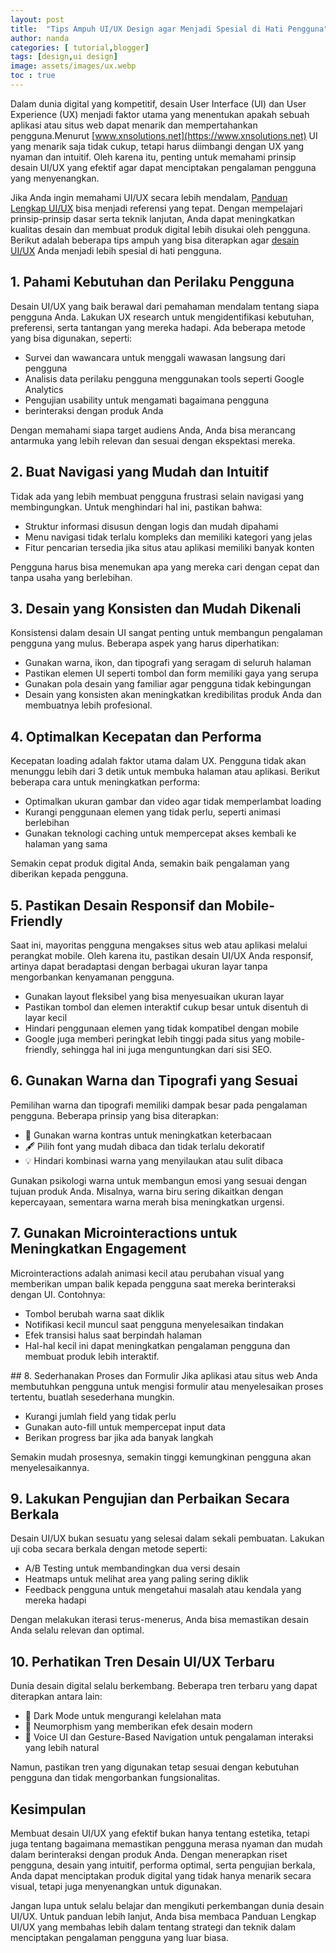 ```yaml
---
layout: post
title:  "Tips Ampuh UI/UX Design agar Menjadi Spesial di Hati Pengguna"
author: nanda
categories: [ tutorial,blogger]
tags: [design,ui design]
image: assets/images/ux.webp
toc : true
---
```


Dalam dunia digital yang kompetitif, desain User Interface (UI) dan User Experience (UX) menjadi faktor utama yang menentukan apakah sebuah aplikasi atau situs web dapat menarik dan mempertahankan pengguna.Menurut [www.xnsolutions.net](https://www.xnsolutions.net) UI yang menarik saja tidak cukup, tetapi harus diimbangi dengan UX yang nyaman dan intuitif. Oleh karena itu, penting untuk memahami prinsip desain UI/UX yang efektif agar dapat menciptakan pengalaman pengguna yang menyenangkan.

Jika Anda ingin memahami UI/UX secara lebih mendalam, [Panduan Lengkap UI/UX](https://www.xnsolutions.net/panduan-lengkap-ui-ux-untuk-pemula-dasar-dasar-desain-web-modern/) bisa menjadi referensi yang tepat. Dengan mempelajari prinsip-prinsip dasar serta teknik lanjutan, Anda dapat meningkatkan kualitas desain dan membuat produk digital lebih disukai oleh pengguna. Berikut adalah beberapa tips ampuh yang bisa diterapkan agar [desain UI/UX](https://pediaku.id/tips-ui-design-menjadi-terlihat-spesial/) Anda menjadi lebih spesial di hati pengguna.

## 1. Pahami Kebutuhan dan Perilaku Pengguna
Desain UI/UX yang baik berawal dari pemahaman mendalam tentang siapa pengguna Anda. Lakukan UX research untuk mengidentifikasi kebutuhan, preferensi, serta tantangan yang mereka hadapi. Ada beberapa metode yang bisa digunakan, seperti:
<ul>
<li>Survei dan wawancara untuk menggali wawasan langsung dari pengguna</li>
<li>Analisis data perilaku pengguna menggunakan tools seperti Google Analytics</li>
<li>Pengujian usability untuk mengamati bagaimana pengguna</li> <li>berinteraksi dengan produk Anda</li></ul>

Dengan memahami siapa target audiens Anda, Anda bisa merancang antarmuka yang lebih relevan dan sesuai dengan ekspektasi mereka.

## 2. Buat Navigasi yang Mudah dan Intuitif
Tidak ada yang lebih membuat pengguna frustrasi selain navigasi yang membingungkan. Untuk menghindari hal ini, pastikan bahwa:
<ul>
<li>Struktur informasi disusun dengan logis dan mudah dipahami</li>
<li>Menu navigasi tidak terlalu kompleks dan memiliki kategori yang jelas</li>
<li>Fitur pencarian tersedia jika situs atau aplikasi memiliki banyak konten</li></ul>

Pengguna harus bisa menemukan apa yang mereka cari dengan cepat dan tanpa usaha yang berlebihan.

## 3. Desain yang Konsisten dan Mudah Dikenali
Konsistensi dalam desain UI sangat penting untuk membangun pengalaman pengguna yang mulus. Beberapa aspek yang harus diperhatikan:
<ul>
<li>Gunakan warna, ikon, dan tipografi yang seragam di seluruh halaman</li>
<li>Pastikan elemen UI seperti tombol dan form memiliki gaya yang serupa</li>
<li>Gunakan pola desain yang familiar agar pengguna tidak kebingungan</li>
<li>Desain yang konsisten akan meningkatkan kredibilitas produk Anda dan membuatnya lebih profesional.</li></ul>

## 4. Optimalkan Kecepatan dan Performa
Kecepatan loading adalah faktor utama dalam UX. Pengguna tidak akan menunggu lebih dari 3 detik untuk membuka halaman atau aplikasi. Berikut beberapa cara untuk meningkatkan performa:
<ul>
<li>Optimalkan ukuran gambar dan video agar tidak memperlambat loading</li>
<li>Kurangi penggunaan elemen yang tidak perlu, seperti animasi berlebihan</li>
<li>Gunakan teknologi caching untuk mempercepat akses kembali ke halaman yang sama</li></ul>

Semakin cepat produk digital Anda, semakin baik pengalaman yang diberikan kepada pengguna.

## 5. Pastikan Desain Responsif dan Mobile-Friendly
Saat ini, mayoritas pengguna mengakses situs web atau aplikasi melalui perangkat mobile. Oleh karena itu, pastikan desain UI/UX Anda responsif, artinya dapat beradaptasi dengan berbagai ukuran layar tanpa mengorbankan kenyamanan pengguna.
<ul>
<li>Gunakan layout fleksibel yang bisa menyesuaikan ukuran layar</li>
<li>Pastikan tombol dan elemen interaktif cukup besar untuk disentuh di layar kecil</li>
<li>Hindari penggunaan elemen yang tidak kompatibel dengan mobile</li>
<li>Google juga memberi peringkat lebih tinggi pada situs yang mobile-friendly, sehingga hal ini juga menguntungkan dari sisi SEO.</li></ul>

## 6. Gunakan Warna dan Tipografi yang Sesuai
Pemilihan warna dan tipografi memiliki dampak besar pada pengalaman pengguna. Beberapa prinsip yang bisa diterapkan:
<ul>
<li>🎨 Gunakan warna kontras untuk meningkatkan keterbacaan</li>
<li>🖋 Pilih font yang mudah dibaca dan tidak terlalu dekoratif</li>
<li>💡 Hindari kombinasi warna yang menyilaukan atau sulit dibaca</li>
</ul>
Gunakan psikologi warna untuk membangun emosi yang sesuai dengan tujuan produk Anda. Misalnya, warna biru sering dikaitkan dengan kepercayaan, sementara warna merah bisa meningkatkan urgensi.

## 7. Gunakan Microinteractions untuk Meningkatkan Engagement
Microinteractions adalah animasi kecil atau perubahan visual yang memberikan umpan balik kepada pengguna saat mereka berinteraksi dengan UI. Contohnya:
<ul>
<li>Tombol berubah warna saat diklik</li>
<li>Notifikasi kecil muncul saat pengguna menyelesaikan tindakan</li>
<li>Efek transisi halus saat berpindah halaman</li>
<li>Hal-hal kecil ini dapat meningkatkan pengalaman pengguna dan membuat produk lebih interaktif.</li>
</ul>
## 8. Sederhanakan Proses dan Formulir
Jika aplikasi atau situs web Anda membutuhkan pengguna untuk mengisi formulir atau menyelesaikan proses tertentu, buatlah sesederhana mungkin.
<ul>
<li>Kurangi jumlah field yang tidak perlu</li>
<li>Gunakan auto-fill untuk mempercepat input data</li>
<li>Berikan progress bar jika ada banyak langkah</li>
</ul>
Semakin mudah prosesnya, semakin tinggi kemungkinan pengguna akan menyelesaikannya.

## 9. Lakukan Pengujian dan Perbaikan Secara Berkala
Desain UI/UX bukan sesuatu yang selesai dalam sekali pembuatan. Lakukan uji coba secara berkala dengan metode seperti:
<ul>
<li>A/B Testing untuk membandingkan dua versi desain</li>
<li>Heatmaps untuk melihat area yang paling sering diklik</li>
<li>Feedback pengguna untuk mengetahui masalah atau kendala yang mereka hadapi</li></ul>
Dengan melakukan iterasi terus-menerus, Anda bisa memastikan desain Anda selalu relevan dan optimal.

## 10. Perhatikan Tren Desain UI/UX Terbaru
Dunia desain digital selalu berkembang. Beberapa tren terbaru yang dapat diterapkan antara lain:
<ul>
<li>🚀 Dark Mode untuk mengurangi kelelahan mata</li>
<li>🎨 Neumorphism yang memberikan efek desain modern</li>
<li>📱 Voice UI dan Gesture-Based Navigation untuk pengalaman interaksi yang lebih natural</li>
</ul>
Namun, pastikan tren yang digunakan tetap sesuai dengan kebutuhan pengguna dan tidak mengorbankan fungsionalitas.

## Kesimpulan
Membuat desain UI/UX yang efektif bukan hanya tentang estetika, tetapi juga tentang bagaimana memastikan pengguna merasa nyaman dan mudah dalam berinteraksi dengan produk Anda. Dengan menerapkan riset pengguna, desain yang intuitif, performa optimal, serta pengujian berkala, Anda dapat menciptakan produk digital yang tidak hanya menarik secara visual, tetapi juga menyenangkan untuk digunakan.

Jangan lupa untuk selalu belajar dan mengikuti perkembangan dunia desain UI/UX. Untuk panduan lebih lanjut, Anda bisa membaca Panduan Lengkap UI/UX yang membahas lebih dalam tentang strategi dan teknik dalam menciptakan pengalaman pengguna yang luar biasa.

